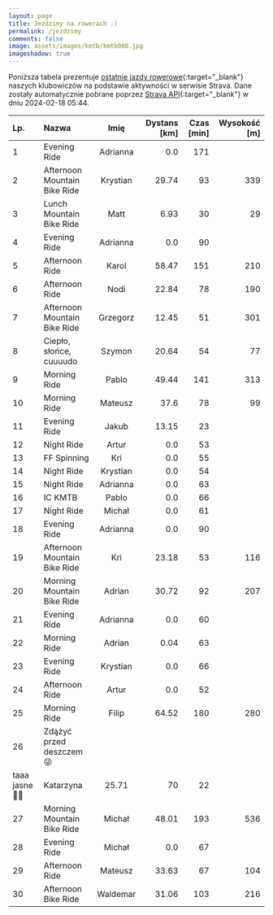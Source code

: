 ```yaml
---
layout: page
title: Jeździmy na rowerach :)
permalink: /jezdzimy
comments: false
image: assets/images/kmtb/kmtb008.jpg
imageshadow: true
---
```


Poniższa tabela prezentuje [ostatnie jazdy rowerowe](https://www.strava.com/clubs/336381){:target="_blank"} naszych klubowiczów na podstawie aktywności w serwisie Strava. Dane zostały automatycznie pobrane poprzez [Strava API](https://developers.strava.com/docs/reference/#api-Clubs-getClubActivitiesById){:target="_blank"} w dniu 2024-02-18 05:44.

Lp. | Nazwa | Imię | Dystans [km] | Czas [min] | Wysokość [m]
:--- | :--- | :---: | ---: | ---: | ---:
1|Evening Ride|Adrianna|0.0|171|
2|Afternoon Mountain Bike Ride|Krystian|29.74|93|339
3|Lunch Mountain Bike Ride|Matt|6.93|30|29
4|Evening Ride|Adrianna|0.0|90|
5|Afternoon Ride|Karol|58.47|151|210
6|Afternoon Ride|Nodi|22.84|78|190
7|Afternoon Mountain Bike Ride|Grzegorz|12.45|51|301
8|Ciepło, słońce, cuuuudo|Szymon|20.64|54|77
9|Morning Ride|Pablo|49.44|141|313
10|Morning Ride|Mateusz|37.6|78|99
11|Evening Ride|Jakub|13.15|23|
12|Night Ride|Artur|0.0|53|
13|FF Spinning|Kri|0.0|55|
14|Night Ride|Krystian|0.0|54|
15|Night Ride|Adrianna|0.0|63|
16|IC KMTB|Pablo|0.0|66|
17|Night Ride|Michał|0.0|61|
18|Evening Ride|Adrianna|0.0|90|
19|Afternoon Mountain Bike Ride|Kri|23.18|53|116
20|Morning Mountain Bike Ride|Adrian|30.72|92|207
21|Evening Ride|Adrianna|0.0|60|
22|Morning Ride|Adrian|0.04|63|
23|Evening Ride|Krystian|0.0|66|
24|Afternoon Ride|Artur|0.0|52|
25|Morning Ride|Filip|64.52|180|280
26|Zdążyć przed deszczem 😜
 taaa jasne 🤦‍♀️|Katarzyna|25.71|70|22
27|Morning Mountain Bike Ride|Michał|48.01|193|536
28|Evening Ride|Michał|0.0|67|
29|Afternoon Ride|Mateusz|33.63|67|104
30|Afternoon  Bike Ride|Waldemar|31.06|103|216
